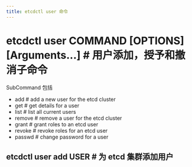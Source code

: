 ```yaml
---
title: etcdctl user 命令
---
```


# etcdctl user COMMAND \[OPTIONS] \[Arguments...] # 用户添加，授予和撤消子命令

SubCommand 包括

- add # add a new user for the etcd cluster
- get # get details for a user
- list # list all current users
- remove # remove a user for the etcd cluster
- grant # grant roles to an etcd user
- revoke # revoke roles for an etcd user
- passwd # change password for a user

## etcdctl user add USER # 为 etcd 集群添加用户
